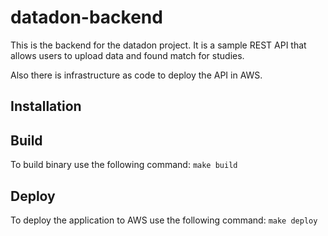 # datadon-backend

This is the backend for the datadon project. 
It is a sample REST API that allows users to upload data and found match for studies.

Also there is infrastructure as code to deploy the API in AWS.

## Installation

## Build

 To build binary use the following command:
 ```make build ```
 

## Deploy

 To deploy the application to AWS use the following command:
 ```make deploy ```